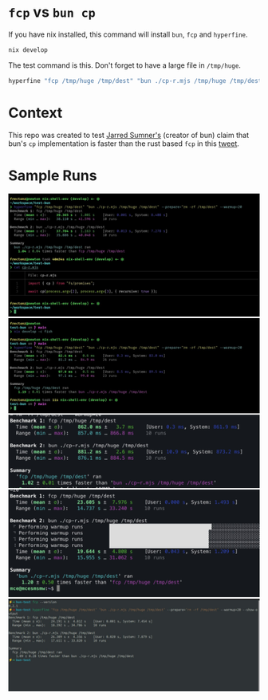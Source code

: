 # `fcp` vs `bun cp`

If you have nix installed, this command will install `bun`, `fcp` and `hyperfine`.

```bash
nix develop
```

The test command is this. Don't forget to have a large file in `/tmp/huge`.

```bash
hyperfine "fcp /tmp/huge /tmp/dest" "bun ./cp-r.mjs /tmp/huge /tmp/dest" --prepare="rm -rf /tmp/dest" --warmup=20
```

# Context

This repo was created to test [Jarred Sumner's](https://twitter.com/jarredsumner/status/1697106543920271524) (creator of bun) claim that bun's `cp` implementation is faster than the rust based `fcp` in this [tweet](https://twitter.com/jarredsumner/status/1697106543920271524).

# Sample Runs

![frectonz-1](./runs/frectonz-1.jpg)
![frectonz-2](./runs/frectonz-2.jpg)
![alex-1](./runs/alex-1.jpg)
![alex-2](./runs/alex-2.jpg)
![yohannestz-1](./runs/yohannestz-1.jpg)
